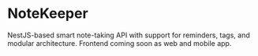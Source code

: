 # NoteKeeper
 NestJS-based smart note-taking API with support for reminders, tags, and modular architecture. Frontend coming soon as web and mobile app.
